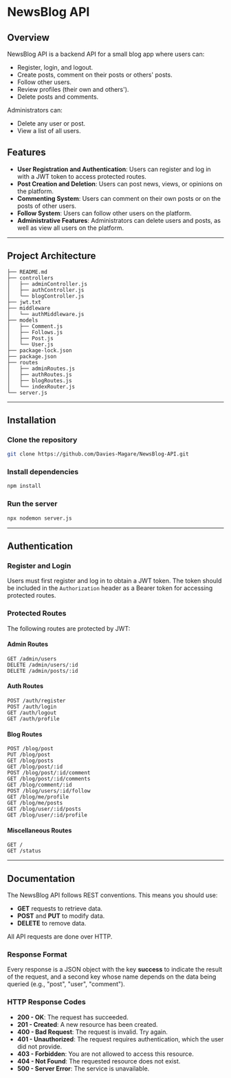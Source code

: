 # NewsBlog API

## Overview
NewsBlog API is a backend API for a small blog app where users can:
- Register, login, and logout.
- Create posts, comment on their posts or others' posts.
- Follow other users.
- Review profiles (their own and others').
- Delete posts and comments.

Administrators can:
- Delete any user or post.
- View a list of all users.

## Features

- **User Registration and Authentication**: Users can register and log in with a JWT token to access protected routes.
- **Post Creation and Deletion**: Users can post news, views, or opinions on the platform.
- **Commenting System**: Users can comment on their own posts or on the posts of other users.
- **Follow System**: Users can follow other users on the platform.
- **Administrative Features**: Administrators can delete users and posts, as well as view all users on the platform.

---

## Project Architecture

```
├── README.md
├── controllers
│   ├── adminController.js
│   ├── authController.js
│   └── blogController.js
├── jwt.txt
├── middleware
│   └── authMiddleware.js
├── models
│   ├── Comment.js
│   ├── Follows.js
│   ├── Post.js
│   └── User.js
├── package-lock.json
├── package.json
├── routes
│   ├── adminRoutes.js
│   ├── authRoutes.js
│   ├── blogRoutes.js
│   └── indexRouter.js
└── server.js
```

---

## Installation

### Clone the repository

```bash
git clone https://github.com/Davies-Magare/NewsBlog-API.git
```

### Install dependencies

```bash
npm install
```

### Run the server

```bash
npx nodemon server.js
```

---

## Authentication

### Register and Login
Users must first register and log in to obtain a JWT token. The token should be included in the `Authorization` header as a Bearer token for accessing protected routes.

### Protected Routes
The following routes are protected by JWT:

#### Admin Routes
```http
GET /admin/users
DELETE /admin/users/:id
DELETE /admin/posts/:id
```

#### Auth Routes
```http
POST /auth/register
POST /auth/login
GET /auth/logout
GET /auth/profile
```

#### Blog Routes
```http
POST /blog/post
PUT /blog/post
GET /blog/posts
GET /blog/post/:id
POST /blog/post/:id/comment
GET /blog/post/:id/comments
GET /blog/comment/:id
POST /blog/users/:id/follow
GET /blog/me/profile
GET /blog/me/posts
GET /blog/user/:id/posts
GET /blog/user/:id/profile
```

#### Miscellaneous Routes
```http
GET /
GET /status
```

---

## Documentation

The NewsBlog API follows REST conventions. This means you should use:
- **GET** requests to retrieve data.
- **POST** and **PUT** to modify data.
- **DELETE** to remove data.

All API requests are done over HTTP.

### Response Format
Every response is a JSON object with the key **success** to indicate the result of the request, and a second key whose name depends on the data being queried (e.g., "post", "user", "comment").

### HTTP Response Codes
- **200 - OK**: The request has succeeded.
- **201 - Created**: A new resource has been created.
- **400 - Bad Request**: The request is invalid. Try again.
- **401 - Unauthorized**: The request requires authentication, which the user did not provide.
- **403 - Forbidden**: You are not allowed to access this resource.
- **404 - Not Found**: The requested resource does not exist.
- **500 - Server Error**: The service is unavailable.


